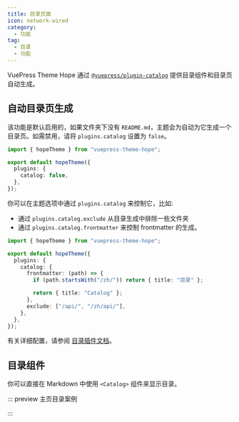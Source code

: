 ```yaml
---
title: 目录页面
icon: network-wired
category:
  - 功能
tag:
  - 目录
  - 功能
---
```


VuePress Theme Hope 通过 [`@vuepress/plugin-catalog`][catalog] 提供目录组件和目录页自动生成。

<!-- more -->

## 自动目录页生成

该功能是默认启用的，如果文件夹下没有 `README.md`，主题会为自动为它生成一个目录页。如需禁用，请将 `plugins.catalog` 设置为 `false`。

```ts twoslash {7,10} title=".vuepress/theme.ts"
import { hopeTheme } from "vuepress-theme-hope";

export default hopeTheme({
  plugins: {
    catalog: false,
  },
});
```

你可以在主题选项中通过 `plugins.catalog` 来控制它，比如:

- 通过 `plugins.catalog.exclude` 从目录生成中排除一些文件夹
- 通过 `plugins.catalog.frontmatter` 来控制 frontmatter 的生成。

```ts twoslash {7,10} title=".vuepress/theme.ts"
import { hopeTheme } from "vuepress-theme-hope";

export default hopeTheme({
  plugins: {
    catalog: {
      frontmatter: (path) => {
        if (path.startsWith("/zh/")) return { title: "目录" };

        return { title: "Catalog" };
      },
      exclude: ["/api/", "/zh/api/"],
    },
  },
});
```

有关详细配置，请参阅 [目录插件文档][catalog-config]。

## 目录组件

你可以直接在 Markdown 中使用 `<Catalog>` 组件来显示目录。

::: preview 主页目录案例

<!-- 用于限制高度 -->
<div class="catalog-display-container">
  <Catalog base='/zh/' />
</div>

:::

[catalog]: https://ecosystem.vuejs.press/zh/plugins/features/catalog.html
[catalog-config]: https://ecosystem.vuejs.press/zh/plugins/features/catalog.html#options
